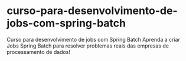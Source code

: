 # curso-para-desenvolvimento-de-jobs-com-spring-batch
Curso para desenvolvimento de jobs com Spring Batch Aprenda a criar Jobs Spring Batch para resolver problemas reais das empresas de processamento de dados!
